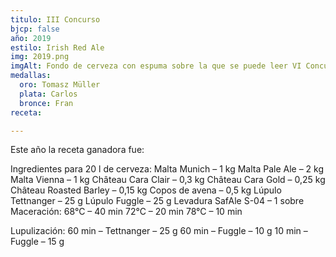 ```yaml
---
titulo: III Concurso
bjcp: false
año: 2019
estilo: Irish Red Ale
img: 2019.png
imgAlt: Fondo de cerveza con espuma sobre la que se puede leer VI Concurso
medallas:
  oro: Tomasz Müller
  plata: Carlos
  bronce: Fran
receta: 

---
```


Este año la receta ganadora fue:

Ingredientes para 20 l de cerveza:
Malta Munich – 1 kg
Malta Pale Ale – 2 kg
Malta Vienna – 1 kg
Château Cara Clair – 0,3 kg
Château Cara Gold – 0,25 kg
Château Roasted Barley – 0,15 kg
Copos de avena – 0,5 kg
Lúpulo Tettnanger – 25 g
Lúpulo Fuggle – 25 g
Levadura SafAle S-04 – 1 sobre
Maceración:
68°C – 40 min
72°C – 20 min
78°C – 10 min

Lupulización:
60 min – Tettnanger – 25 g
60 min – Fuggle – 10 g
10 min – Fuggle – 15 g